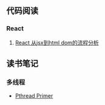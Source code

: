## 代码阅读

### React

1. [React 从jsx到html dom的流程分析](./React/from-jsx-to-dom.md)


## 读书笔记

### 多线程

* [Pthread Primer](./Thread/pthread/pthread-primer.md)

